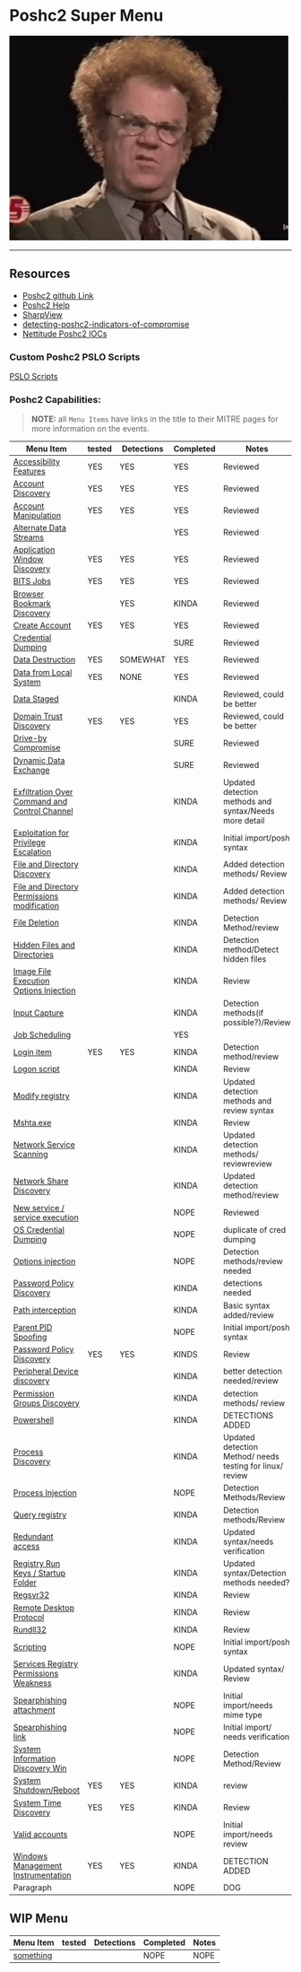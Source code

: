 # Poshc2 Super Menu 

![confusion](../Resources/gifs/confused-no.gif)

---
## **Resources**
- [Poshc2 github Link](https://github.com/nettitude/PoshC2)  
- [Poshc2 Help](poshC2_help_v8.md)
- [SharpView](https://github.com/tevora-threat/SharpView)
- [detecting-poshc2-indicators-of-compromise](https://labs.nettitude.com/blogdetecting-poshc2-indicators-of-compromise/)
- [Nettitude Poshc2 IOCs](https://github.com/nettitude/PoshC2_IOCs)

### Custom Poshc2 PSLO Scripts

[PSLO Scripts](Poshc2/pslo_scripts/README.md)

### Poshc2 Capabilities:
> **NOTE:** all `Menu Items` have links in the title to their MITRE pages for more information on the events.  

| Menu Item                                                                                                      | tested | Detections | Completed | Notes                                                     |
|----------------------------------------------------------------------------------------------------------------|--------|------------|-----------|-----------------------------------------------------------|
| [Accessibility Features](instructions/Accessibility_features.md)                                               | YES    | YES        | YES       | Reviewed                                                  |
| [Account Discovery](instructions/Account_Discovery.md)                                                         | YES    | YES        | YES       | Reviewed                                                  |
| [Account Manipulation](instructions/Account_manipulation.md)                                                   | YES    | YES        | YES       | Reviewed                                                  |
| [Alternate Data Streams](/Poshc2/instructions/Alternate_Data_Streams.md)                                       |        |            | YES       | Reviewed                                                  |
| [Application Window Discovery](instructions/Application_windows_discorvery.md)                                 | YES    | YES        | YES       | Reviewed                                                  |
| [BITS Jobs](instructions/BITS_Jobs.md)                                                                         | YES    | YES        | YES       | Reviewed                                                  |
| [Browser Bookmark Discovery](instructions/Browser_bookmark_discovery.md)                                       |        | YES        | KINDA     | Reviewed                                                  |
| [Create Account](instructions/Create_account.md)                                                               | YES    | YES        | YES       | Reviewed                                                  |
| [Credential Dumping](instructions/Credential_Dumping.md)                                                       |        |            | SURE      | Reviewed                                                  |
| [Data Destruction](instructions/Data_destruction.md)                                                           | YES    | SOMEWHAT   | YES       | Reviewed                                                  |
| [Data from Local System](instructions/Data_from_local_system.md)                                               | YES    | NONE       | YES       | Reviewed                                                  |
| [Data Staged](instructions/Data_Staged.md)                                                                     |        |            | KINDA     | Reviewed, could be better                                 |
| [Domain Trust Discovery](/Poshc2/instructions/Domain_Trust_Discovery.md)                                       | YES    | YES        | YES       | Reviewed, could be better                                 |
| [Drive-by Compromise](/Poshc2/instructions/Drive-by_compromise.md)                                             |        |            | SURE      | Reviewed                                                  |
| [Dynamic Data Exchange](instructions/Dynamic_Data_Exchange.md)                                                 |        |            | SURE      | Reviewed                                                  |
| [Exfiltration Over Command and Control Channel](instructions/Exfiltration_over_command_and_control_channel.md) |        |            | KINDA     | Updated detection methods and syntax/Needs more detail    |
| [Exploitation for Privilege Escalation](instructions/Exploitation_for_privilege_escalation.md)                 |        |            | KINDA     | Initial import/posh syntax                                |
| [File and Directory Discovery](instructions/FIle_and_directory_discovery.md)                                   |        |            | KINDA     | Added detection methods/ Review                           |
| [File and Directory Permissions modification](instructions/File_And_Directory_Permissions_Modification.md)     |        |            | KINDA     | Added detection methods/ Review                           |
| [File Deletion](instructions/File_deletion.md)                                                                 |        |            | KINDA     | Detection Method/review                                   |
| [Hidden Files and Directories](instructions/Hidden_files_and_directories.md)                                   |        |            | KINDA     | Detection method/Detect hidden files                      |
| [Image File Execution Options Injection](/Poshc2/instructions/Image_file_execution_options_injection.md)       |        |            | KINDA     | Review                                                    |
| [Input Capture](/Poshc2/instructions/Input_capture.md)                                                         |        |            | KINDA     | Detection methods(if possible?)/Review                    |
| [Job Scheduling](instructions/Job_Scheduling.md)                                                               |        |            | YES       |                                                           |
| [Login item](instructions/Login_item.md)                                                                       | YES    | YES        | KINDA     | Detection method/review                                   |
| [Logon script](instructions/Logon_Scripts.md)                                                                  |        |            | KINDA     | Review                                                    |
| [Modify registry](instructions/Modify_registry.md)                                                             |        |            | KINDA     | Updated detection methods and review syntax               |
| [Mshta.exe](instructions/MSHTA.MD)                                                                             |        |            | KINDA     | Review                                                    |
| [Network Service Scanning](/Poshc2/instructions/Network_Service_scanning.md)                                   |        |            | KINDA     | Updated detection methods/ reviewreview                   |
| [Network Share Discovery](instructions/Network_share_discovery.md)                                             |        |            | KINDA     | Updated detection method/review                           |
| [New service / service execution](instructions/New_Service_Server_Execution.md)                                |        |            | NOPE      | Reviewed                                                  |
| [OS Credential Dumping](instructions/Credential_Dumping.md)                                                    |        |            | NOPE      | duplicate of cred dumping                                 |
| [Options injection](instructions/Options_injection.md)                                                         |        |            | NOPE      | Detection methods/review needed                           |
| [Password Policy Discovery](instructions/Password_policy_discovery.md)                                         |        |            | KINDA     | detections needed                                         |
| [Path interception](instructions/Path_Interception.md)                                                         |        |            | KINDA     | Basic syntax added/review                                 |
| [Parent PID Spoofing](instructions/Parent_PID_spoofing.md)                                                     |        |            | NOPE      | Initial import/posh syntax                                |
| [Password Policy Discovery](/Poshc2/instructions/Password_policy_discovery.md)                                 | YES    | YES        | KINDS     | Review                                                    |
| [Peripheral Device discovery](instructions/Peripheral_Device_Discovery.md)                                     |        |            | KINDA     | better detection needed/review                            |
| [Permission Groups Discovery](/Poshc2/instructions/Permission_groups_discovery.md)                             |        |            | KINDA     | detection methods/ review                                 |
| [Powershell](instructions/PowerShell.md)                                                                       |        |            | KINDA     | DETECTIONS ADDED                                          |
| [Process Discovery](instructions/Process_Discovery.md)                                                         |        |            | KINDA     | Updated detection Method/ needs testing for linux/ review |
| [Process Injection](instructions/Process_injection.md)                                                         |        |            | NOPE      | Detection Methods/Review                                  |
| [Query registry](instructions/Query_Registry.md)                                                               |        |            | KINDA     | Detection methods/Review                                  |
| [Redundant access](instructions/Reduntant_access.md)                                                           |        |            | KINDA     | Updated syntax/needs verification                         |
| [Registry Run Keys / Startup Folder](instructions/Registry_run_keys_startup_folder.md)                         |        |            | KINDA     | Updated syntax/Detection methods needed?                  |
| [Regsvr32](/Poshc2/instructions/Regsvr32.md)                                                                   |        |            | KINDA     | Review                                                    |
| [Remote Desktop Protocol](instructions/Remote_desktop_protocol.md)                                             |        |            | KINDA     | Review                                                    |
| [Rundll32](instructions/Rundll32.md)                                                                           |        |            | KINDA     | Review                                                    |
| [Scripting](instructions/Scripting.md)                                                                         |        |            | NOPE      | Initial import/posh syntax                                |
| [Services Registry Permissions Weakness](instructions/Service_registry_permissions_weakness.md)                |        |            | KINDA     | Updated syntax/ Review                                    |
| [Spearphishing attachment](instructions/Spearfishing_attachment.md)                                            |        |            | NOPE      | Initial import/needs mime type                            |
| [Spearphishing link](instructions/Spearfishing_Link.md)                                                        |        |            | NOPE      | Initial import/ needs verification                        |
| [System Information Discovery Win](/Poshc2/instructions/System_Information%20_Discovery_Win.md)                |        |            | NOPE      | Detection Method/Review                                   |
| [System Shutdown/Reboot](instructions/System_shutdown_reboot.md)                                               | YES    | YES        | KINDA     | review                                                    |
| [System Time Discovery](instructions/System_time_discovery.md)                                                 | YES    | YES        | KINDA     | Review                                                    |
| [Valid accounts](instructions/Valid_accounts.md)                                                               |        |            | NOPE      | Initial import/needs review                               |
| [Windows Management Instrumentation](instructions/Windows_Managment_Instrumentation.md)                        | YES    | YES        | KINDA     | DETECTION ADDED                                           |
| Paragraph                                                                                                      |        |            | NOPE      | DOG                                                       |


## WIP Menu 
| Menu Item     | tested | Detections | Completed | Notes |
|---------------|--------|------------|-----------|-------|
| [something]() |        |            | NOPE      | NOPE  |
